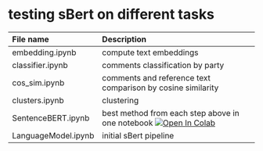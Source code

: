 # testing sBert on different tasks

| File name              | Description                     |
| :-------------------- | :------------------------------------------------- |
| embedding.ipynb | compute text embeddings |
| classifier.ipynb | comments classification by party |
| cos_sim.ipynb | comments and reference text comparison by cosine similarity |
| clusters.ipynb | clustering |
| SentenceBERT.ipynb | best method from each step above in one notebook <a href="https://colab.research.google.com/drive/1scGdPdq4bS1DFhphSRsL4GoHbfyMJ0gQ?usp=sharing" target="_parent"><img src="https://colab.research.google.com/assets/colab-badge.svg" alt="Open In Colab"/></a> |
| LanguageModel.ipynb | initial sBert pipeline |
